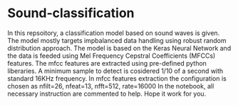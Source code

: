 # Sound-classification
In this repsoitory, a classification model based on sound waves is given. The model mostly targets impbalanced data handling using robust random distribution approach. The model is based on the Keras Neural Network and the data is feeded using Mel Frequency Cepstral Coefficients (MFCCs) features. The mfcc features are extracted using pre-defined python liberaries. A minimum sample to detect is cosidered 1/10 of a second with standard 16KHz frequency. In mfcc features extraction the configuration is chosen as nfilt=26, nfeat=13, nfft=512, rate=16000 In the notebook, all necessary instruction are commented to help. Hope it work for you.

